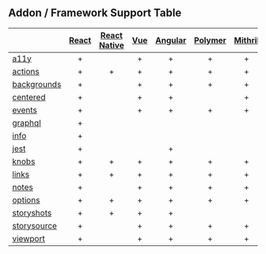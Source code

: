 ## Addon / Framework Support Table

| |[React](app/react)|[React Native](app/react-native)|[Vue](app/vue)|[Angular](app/angular)| [Polymer](app/polymer)| [Mithril](app/mithril)| [HTML](app/html)| [Marko](app/marko)| [Svelte](app/svelte)|
| ----------- |:-------:|:-------:|:-------:|:-------:|:-------:|:-------:|:-------:|:-------:|:-------:|
|[a11y](addons/a11y)              |+| |+|+|+|+|+|+| |
|[actions](addons/actions)        |+|+|+|+|+|+|+|+|+|
|[backgrounds](addons/backgrounds)  |+| |+|+|+|+|+|+|+|
|[centered](addons/centered)      |+| |+|+| |+|+| |+|
|[events](addons/events)          |+| |+|+|+|+|+|+| |
|[graphql](addons/graphql)        |+| | | | | | | | |
|[info](addons/info)              |+| | | | | | | | |
|[jest](addons/jest)              |+| | |+| | |+| | |
|[knobs](addons/knobs)            |+|+|+|+|+|+|+|+|+|
|[links](addons/links)            |+|+|+|+|+|+|+| |+|
|[notes](addons/notes)            |+| |+|+|+|+|+| |+|
|[options](addons/options)        |+|+|+|+|+|+|+| | |
|[storyshots](addons/storyshots)  |+|+|+|+| | |+| | |
|[storysource](addons/storysource)|+| |+|+|+|+|+|+| |
|[viewport](addons/viewport)      |+| |+|+|+|+|+|+| |
